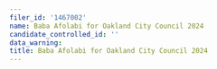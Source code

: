 ```yaml
---
filer_id: '1467002'
name: Baba Afolabi for Oakland City Council 2024
candidate_controlled_id: ''
data_warning: 
title: Baba Afolabi for Oakland City Council 2024
---
```

